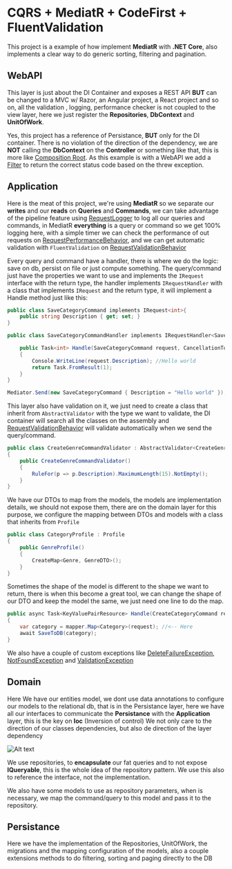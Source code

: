 # CQRS + MediatR + CodeFirst + FluentValidation

This project is a example of how implement **MediatR** with **.NET Core**, also implements a clear way to do generic sorting, filtering and pagination.

## WebAPI

This layer is just about the DI Container and exposes a REST API **BUT** can be changed to a MVC w/ Razor, an Angular project, a React project and so on, all the validation , logging, performance checker is not coupled to the view layer, here we just register the **Repositories**, **DbContext** and **UnitOfWork**.

Yes, this project has a reference of Persistance, **BUT** only for the DI container. There is no violation of the direction of the dependency, we are **NOT** calling the **DbContext** on the **Controller** or something like that, this is more like [Composition Root](https://blog.ploeh.dk/2011/07/28/CompositionRoot/). As this example is with a WebAPI we add a [Filter](./CQRSExample.WebAPI/Filters/CustomExceptionFilterAttribute.cs) to return the correct status code based on the threw exception.

## Application

Here is the meat of this project, we're using **MediatR** so we separate our **writes** and our **reads** on **Queries** and **Commands**, we can take advantage of the pipeline feature using [RequestLogger](./CQRSExample.Application/Infraestructure/RequestLogger.cs) to log all our queries and commands, in MediatR **everything** is a query or command so we get 100% logging here, with a simple timer we can check the performance of out requests on [RequestPerformanceBehavior](./CQRSExample.Application/Infraestructure/RequestPerformanceBehavior.cs), and we can get automatic validation with `FluentValidation` on [RequestValidationBehavior](./CQRSExample.Application/Infraestructure/RequestValidationBehavior.cs)

Every query and command have a handler, there is where we do the logic: save on db, persist on file or just compute something. The query/command just have the properties we want to use and implements the `IRequest` interface with the return type, the handler implements `IRequestHandler` with a class that implements `IRequest` and the return type, it will implement a Handle method just like this:

```csharp
public class SaveCategoryCommand implements IRequest<int>{
    public string Description { get; set; }
}

public class SaveCategoryCommandHandler implements IRequestHandler<SaveCategoryCommand, int>{.

    public Task<int> Handle(SaveCategoryCommand request, CancellationToken cancellationToken)
    {
        Console.WriteLine(request.Description); //Hello world
        return Task.FromResult(1);
    }
}

Mediator.Send(new SaveCategoryCommand { Description = "Hello world" });
```

This layer also have validation on it, we just need to create a class that inherit from `AbstractValidator` with the type we want to validate, the DI container will search all the classes on the assembly and [RequestValidationBehavior](./CQRSExample.Application/Infraestructure/RequestValidationBehavior.cs) will validate automatically when we send the query/command.

```csharp
public class CreateGenreCommandValidator : AbstractValidator<CreateGenreCommand>
{
    public CreateGenreCommandValidator()
    {
        RuleFor(p => p.Description).MaximumLength(15).NotEmpty();
    }
}
```


We have our DTOs to map from the models, the models are implementation details, we should not expose them, there are on the domain layer for this purpose, we configure the mapping between DTOs and models with a class that inherits from `Profile`

```csharp
public class CategoryProfile : Profile
{
    public GenreProfile()
    {
        CreateMap<Genre, GenreDTO>();
    }
}
```

Sometimes the shape of the model is different to the shape we want to return, there is when this become a great tool, we can change the shape of our DTO and keep the model the same, we just need one line to do the map.

```csharp
public async Task<KeyValuePairResource> Handle(CreateCategoryCommand request, CancellationToken cancellationToken)
{
    var category = mapper.Map<Category>(request); //<-- Here
    await SaveToDB(category);
}
```

We also have a couple of custom exceptions like [DeleteFailureException](./CQRSExample.Application/Infraestructure/Exceptions/DeleteFailureException.cs), [NotFoundException](./CQRSExample.Application/Infraestructure/Exceptions/NotFoundException.cs) and [ValidationException](./CQRSExample.Application/Infraestructure/Exceptions/ValidationException.cs)

## Domain

Here We have our entities model, we dont use data annotations to configure our models to the relational db, that is in the Persistance layer, here we have all our interfaces to communicate the **Persistance** with the **Application** layer, this is the key on **Ioc** (Inversion of control) We not only care to the direction of our classes dependencies, but also de direction of the layer dependency


![Alt text](https://g.gravizo.com/svg?%20@startuml;%20node%20%22Domain%22%20{;%20[IRepositories];%20}%20;%20database%20%22SQL%20Server%22%20{;%20[Data];%20};%20node%20%22Application%22%20{;%20[Queries]%20-%3E%20[IRepositories];%20[Commands]%20-%3E%20[IRepositories];%20}%20;%20node%20%22Persistance%22%20{;%20[DbContext]%20-%3E%20[Data];%20[Repositories]%20-%3E%20[DbContext];%20[Repositories]%20-%3E%20[IRepositories];%20}%20;%20@enduml;)

We use repositories, to **encapsulate** our fat queries and to not expose **IQueryable**, this is the whole idea of the repository pattern. We use this also to  reference the interface, not the implementation.


We also have some models to use as repository parameters, when is necessary, we map the command/query to this model and pass it to the repository.


## Persistance

Here we have the implementation of the Repositories, UnitOfWork, the migrations and the mapping configuration of the models, also a couple extensions methods to do filtering, sorting and paging directly to the DB

